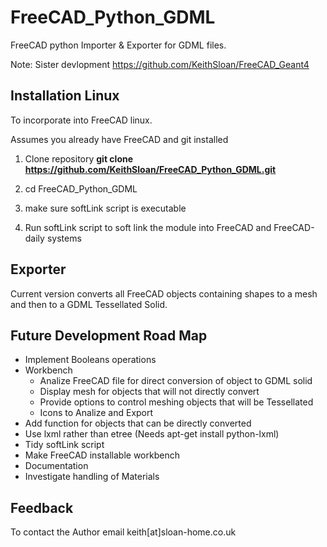# FreeCAD_Python_GDML

FreeCAD python Importer & Exporter for GDML files.

Note: Sister devlopment https://github.com/KeithSloan/FreeCAD_Geant4

## Installation Linux

To incorporate into FreeCAD linux.

Assumes you already have FreeCAD and git installed

1) Clone repository **git clone https://github.com/KeithSloan/FreeCAD_Python_GDML.git**

2) cd FreeCAD_Python_GDML

3) make sure softLink script is executable

4) Run softLink script to soft link the module into FreeCAD and FreeCAD-daily systems
   
   
## Exporter

Current version converts all FreeCAD objects containing shapes to a mesh and then to a GDML Tessellated Solid.

## Future Development Road Map

* Implement Booleans operations
* Workbench
  * Analize FreeCAD file for direct conversion of object to GDML solid
  * Display mesh for objects that will not directly convert
  * Provide options to control meshing objects that will be Tessellated
  * Icons to Analize and Export
* Add function for objects that can be directly converted
* Use lxml rather than etree (Needs apt-get install python-lxml)
* Tidy softLink script
* Make FreeCAD installable workbench
* Documentation
* Investigate handling of Materials

## Feedback

To contact the Author email keith[at]sloan-home.co.uk


